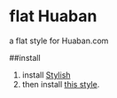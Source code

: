 # flat Huaban

a flat style for Huaban.com

##install

1. install [Stylish](https://www.google.com/url?sa=t&rct=j&q=&esrc=s&source=web&cd=1&cad=rja&uact=8&ved=0CB0QFjAAahUKEwjFlNW3svPHAhWGlogKHQn-DmA&url=https%3A%2F%2Fchrome.google.com%2Fwebstore%2Fdetail%2Fstylish%2Ffjnbnpbmkenffdnngjfgmeleoegfcffe%3Fhl%3Dzh-CN&usg=AFQjCNGIxlb3AvTROThOmcWH8pVhUO6N8g)
2. then install [this style]( https://userstyles.org/styles/101832/flat-huaban). 

